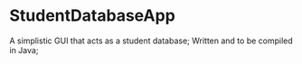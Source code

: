 # StudentDatabaseApp
A simplistic GUI that acts as a student database; Written and to be compiled in Java;
